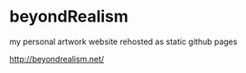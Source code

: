 # beyondRealism

my personal artwork website rehosted as static github pages

http://beyondrealism.net/
